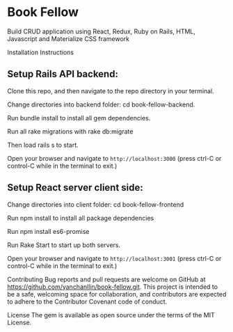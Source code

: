 # Book Fellow

Build CRUD application using React, Redux, Ruby on Rails, HTML, Javascript and Materialize CSS framework

Installation Instructions

## Setup Rails API backend:

Clone this repo, and then navigate to the repo directory in your terminal.

Change directories into backend folder: cd book-fellow-backend.

Run bundle install to install all gem dependencies.

Run all rake migrations with rake db:migrate

Then load rails s to start.

Open your browser and navigate to `http://localhost:3000` (press ctrl-C or control-C while in the terminal to exit.)

## Setup React server client side:

Change directories into client folder: cd book-fellow-frontend

Run npm install to install all package dependencies

Run npm install es6-promise

Run Rake Start to start up both servers.

Open your browser and navigate to `http://localhost:3001` (press ctrl-C or control-C while in the terminal to exit.)

Contributing
Bug reports and pull requests are welcome on GitHub at https://github.com/yanchanllin/book-fellow.git. This project is intended to be a safe, welcoming space for collaboration, and contributors are expected to adhere to the Contributor Covenant code of conduct.

License
The gem is available as open source under the terms of the MIT License.

